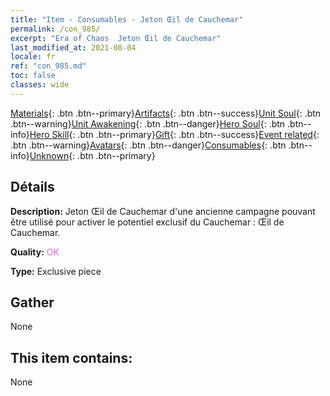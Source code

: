 ```yaml
---
title: "Item - Consumables - Jeton Œil de Cauchemar"
permalink: /con_985/
excerpt: "Era of Chaos  Jeton Œil de Cauchemar"
last_modified_at: 2021-08-04
locale: fr
ref: "con_985.md"
toc: false
classes: wide
---
```

 [Materials](/ItemsFR/){: .btn .btn--primary}[Artifacts](/ItemsFR/Artifacts/){: .btn .btn--success}[Unit Soul](/ItemsFR/UnitSoul/){: .btn .btn--warning}[Unit Awakening](/ItemsFR/UnitAwakening/){: .btn .btn--danger}[Hero Soul](/ItemsFR/HeroSoul/){: .btn .btn--info}[Hero Skill](/ItemsFR/HeroSkill/){: .btn .btn--primary}[Gift](/ItemsFR/Gift/){: .btn .btn--success}[Event related](/ItemsFR/Events/){: .btn .btn--warning}[Avatars](/ItemsFR/Avatars/){: .btn .btn--danger}[Consumables](/ItemsFR/Consumables/){: .btn .btn--info}[Unknown](/ItemsFR/Unknown/){: .btn .btn--primary}

## Détails
 **Description:** Jeton Œil de Cauchemar d'une ancienne campagne pouvant être utilisé pour activer le potentiel exclusif du Cauchemar : Œil de Cauchemar.

 **Quality:** <span style="color: #DA70D6">OK</span>

 **Type:** Exclusive piece

## Gather

  None

## This item contains:

  None

